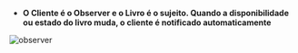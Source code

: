 - **O Cliente é o Observer e o Livro é o sujeito. Quando a disponibilidade ou estado do livro muda, o cliente é notificado automaticamente**

![observer](https://github.com/luizhabaeb/GBertoti---FATEC/assets/82103455/0485e666-9ef9-4565-af31-0f0f175fa120)
